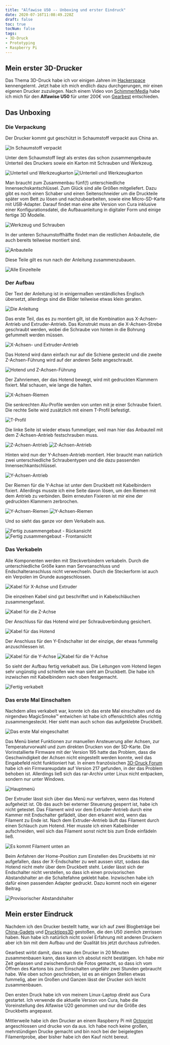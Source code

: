 ```yaml
---
title: "Alfawise U50 -- Unboxing und erster Eindruck"
date: 2020-07-16T11:08:49.228Z
draft: false
toc: true
tocNum: false
tags:
- 3D-Druck
- Prototyping
- Raspberry Pi
---
```


## Mein erster 3D-Drucker

Das Thema 3D-Druck habe ich vor einigen Jahren im [Hackerspace][1] kennengelernt. Jetzt habe ich mich endlich dazu durchgerungen, mir einen eigenen Drucker zuzulegen.
Nach einem Video von [SchimmerMedia][2] habe ich mich für den **Alfawise U50** für unter 200€ von [Gearbest][3] entschieden.

## Das Unboxing
### Die Verpackung

Der Drucker kommt gut geschützt in Schaumstoff verpackt aus China an.

![In Schaumstoff verpackt](/images/2020-07-15-alfawise-u50-unboxing-01.jpg)

Unter dem Schaumstoff liegt als erstes das schon zusammengebaute Unterteil des Druckers sowie ein Karton mit Schrauben und Werkzeug.

![Unterteil und Werkzeugkarton](/images/2020-07-15-alfawise-u50-unboxing-02.jpg)
![Unterteil und Werkzeugkarton](/images/2020-07-15-alfawise-u50-unboxing-03.jpg)

Man braucht zum Zusammenbau fünf(!) unterschiedliche Innensechskantschlüssel. Zum Glück sind alle Größen mitgeliefert.
Dazu gibt es noch einen Schaber und einen Seitenschneider um die Druckteile später vom Bett zu lösen und nachzubearbeiten, sowie eine Micro-SD-Karte mit USB-Adapter. Darauf findet man eine alte Version von Cura inklusive einer Konfigurationsdatei, die Aufbauanleitung in digitaler Form und einige fertige 3D Modelle.

![Werkzeug und Schrauben](/images/2020-07-15-alfawise-u50-unboxing-04.jpg)

In der unteren Schaumstoffhälfte findet man die restlichen Anbauteile, die auch bereits teilweise montiert sind.

![Anbauteile](/images/2020-07-15-alfawise-u50-unboxing-05.jpg)

Diese Teile gilt es nun nach der Anleitung zusammenzubauen.

![Alle Einzelteile](/images/2020-07-15-alfawise-u50-unboxing-06.jpg)

### Der Aufbau

Der Text der Anleitung ist in einigermaßen verständliches Englisch übersetzt, allerdings sind die Bilder teilweise etwas klein geraten.

![Die Anleitung](/images/2020-07-15-alfawise-u50-unboxing-07.jpg)

Das erste Teil, das es zu montiert gilt, ist die Kombination aus X-Achsen-Antrieb und Extruder-Antrieb. Das Konstrukt muss an die X-Achsen-Strebe geschraubt werden, wobei die Schraube von hinten in die Bohrung gefummelt werden müssen.

![X-Achsen- und Extruder-Antrieb](/images/2020-07-15-alfawise-u50-unboxing-08.jpg)

Das Hotend wird dann einfach nur auf die Schiene gesteckt und die zweite Z-Achsen-Führung wird auf der anderen Seite angeschraubt.

![Hotend und Z-Achsen-Führung](/images/2020-07-15-alfawise-u50-unboxing-09.jpg)

Der Zahnriemen, der das Hotend bewegt, wird mit gedruckten Klammern fixiert. Mal schauen, wie lange die halten.

![X-Achsen-Riemen](/images/2020-07-15-alfawise-u50-unboxing-10.jpg)

Die senkrechten Alu-Profile werden von unten mit je einer Schraube fixiert. Die rechte Seite wird zusätzlich mit einem T-Profil befestigt.

![T-Profil](/images/2020-07-15-alfawise-u50-unboxing-11.jpg)

Die linke Seite ist wieder etwas fummeliger, weil man hier das Anbauteil mit dem Z-Achsen-Antrieb festschrauben muss.

![Z-Achsen-Antrieb](/images/2020-07-15-alfawise-u50-unboxing-12.jpg)
![Z-Achsen-Antrieb](/images/2020-07-15-alfawise-u50-unboxing-13.jpg)

Hinten wird nun der Y-Achsen-Antrieb montiert. Hier braucht man natürlich zwei unterschiedliche Schraubentypen und die dazu passenden Innensechkantschlüssel.

![Y-Achsen-Antrieb](/images/2020-07-15-alfawise-u50-unboxing-14.jpg)

Der Riemen für die Y-Achse ist unter dem Druckbett mit Kabelbindern fixiert. Allerdings musste ich eine Seite davon lösen, um den Riemen mit dem Antrieb zu verbinden.
Beim erneuten Fixieren ist mir eine der gedruckten Klammern zerbrochen.

![Y-Achsen-Riemen](/images/2020-07-15-alfawise-u50-unboxing-15.jpg)
![Y-Achsen-Riemen](/images/2020-07-15-alfawise-u50-unboxing-16.jpg)

Und so sieht das ganze vor dem Verkabeln aus.

![Fertig zusammengebaut - Rückansicht](/images/2020-07-15-alfawise-u50-unboxing-17.jpg)
![Fertig zusammengebaut - Frontansicht](/images/2020-07-15-alfawise-u50-unboxing-18.jpg)

### Das Verkabeln

Alle Komponenten werden mit Steckverbindern verkabeln. 
Durch die unterschiedliche Größe kann man Servoanschluss und Endschalteranschluss nicht verwechseln. Durch die Steckerform ist auch ein Verpolen im Grunde ausgeschlossen.

![Kabel für X-Achse und Extruder](/images/2020-07-15-alfawise-u50-unboxing-19.jpg)

Die einzelnen Kabel sind gut beschriftet und in Kabelschläuchen zusammengefasst.

![Kabel für die Z-Achse](/images/2020-07-15-alfawise-u50-unboxing-20.jpg)

Der Anschluss für das Hotend wird per Schraubverbindung gesichert.

![Kabel für das Hotend](/images/2020-07-15-alfawise-u50-unboxing-21.jpg)

Der Anschluss für den Y-Endschalter ist der einzige, der etwas fummelig anzuschliessen ist.

![Kabel für die Y-Achse](/images/2020-07-15-alfawise-u50-unboxing-22.jpg)
![Kabel für die Y-Achse](/images/2020-07-15-alfawise-u50-unboxing-23.jpg)

So sieht der Aufbau fertig verkabelt aus. Die Leitungen vom Hotend liegen sehr ungünstig und schleifen wie man sieht am Druckbett.
Die habe ich inzwischen mit Kabelbindern nach oben festgemacht.

![Fertig verkabelt](/images/2020-07-15-alfawise-u50-unboxing-24.jpg)

### Das erste Mal Einschalten

Nachdem alles verkabelt war, konnte ich das erste Mal einschalten und da nirgendwo MagicSmoke™ entwichen ist habe ich offensichtlich alles richtig zusammengesteckt.
Hier sieht man auch schon das aufgeklebte Druckbett.

![Das erste Mal eingeschaltet](/images/2020-07-15-alfawise-u50-unboxing-25.jpg)

Das Menü bietet Funktionen zur manuellen Ansteuerung aller Achsen, zur Temperaturvorwahl und zum direkten Drucken von der SD-Karte.
Die Vorinstallierte Firmware mit der Version 195 hatte das Problem, dass die Geschwindigkeit der Achsen nicht eingestellt werden konnte, weil das Eingabefeld nicht funktioniert hat. 
In einem französischen [3D-Druck Forum][4] habe ich ein Firmwareupdate auf Version 217 gefunden, in der das Problem behoben ist. Allerdings ließ sich das rar-Archiv unter Linux nicht entpacken, sondern nur unter Windows.

![Hauptmenü](/images/2020-07-15-alfawise-u50-unboxing-26.jpg)

Der Extruder lässt sich über das Menü nur verfahren, wenn das Hotend aufgeheizt ist. Ob das auch bei externer Steuerung gesperrt ist, habe ich nicht getestet.
Das Filament wird vor dem Extruder-Antrieb durch eine Kammer mit Endschalter gefädelt, über den erkannt wird, wenn das Filament zu Ende ist.
Nach dem Extruder-Antrieb läuft das Filament durch einen Schlauch zum Hotend. Hier musste ich einen Kabelbinder aufschneiden, weil sich das Filament sonst nicht bis zum Ende einfädeln ließ.

![Es kommt Filament unten an](/images/2020-07-15-alfawise-u50-unboxing-27.jpg)

Beim Anfahren der Home-Position zum Einstellen des Druckbetts ist mir aufgefallen, dass der X-Endschalter zu weit aussen sitzt, sodass das Hotend nicht mehr über dem Druckbett steht. 
Leider lässt sich der Endschalter nicht verstellen, so dass ich einen provisorischen Abstandshalter an die Schaltefahne geklebt habe.
Inzwischen habe ich dafür einen passenden Adapter gedruckt. Dazu kommt noch ein eigener Beitrag.

![Provisorischer Abstandshalter](/images/2020-07-15-alfawise-u50-unboxing-28.jpg)

## Mein erster Eindruck

Nachdem ich den Drucker bestellt hatte, war ich auf zwei Blogbeträge bei [China-Gadets][5] und [Drucktipps3D][6] gestoßen, die den U50 ziemlich zerrissen haben.
Nun habe ich natürlich nicht soviel Erfahrung mit anderen Druckern aber ich bin mit dem Aufbau und der Qualität bis jetzt durchaus zufrieden.

Gearbest wirbt damit, dass man den Drucker in 20 Minuten zusammenbauen kann, dass kann ich absolut nicht bestätigen. Ich habe mir Zeit gelassen und zwischendurch die Fotos gemacht, so dass ich vom Öffnen des Kartons bis zum Einschalten ungefähr zwei Stunden gebraucht habe.
Wie oben schon geschrieben, ist es an einigen Stellen etwas fummelig, aber im Großen und Ganzen lässt der Drucker sich leicht zusammenbauen.

Den ersten Druck habe ich von meinem Linux-Laptop direkt aus Cura gestartet. Ich verwende die aktuelle Version von Cura, habe die Voreinstellung des Alfawise U20 genommen und nur die Größe des Druckbetts angepasst.

Mittlerweile habe ich den Drucker an einem Raspberry Pi mit [Octoprint][7] angeschlossen und drucke von da aus. Ich habe noch keine großen, mehrstündigen Drucke gemacht und bin noch bei der beigelegten Filamentprobe, aber bisher habe ich den Kauf nicht bereut.

[1]: http://www.hackerspace-bremen.de "Hackerspace Bremen"
[2]: https://www.youtube.com/watch?v=nQ3ZTZvvC3M "[Alfawise U20 One] 3D-Drucker mit XXL Druckplattform zum schmalen Preis [Review][4K]"
[3]: https://de.gearbest.com/3d-printers--3d-printer-kits/pp_009143693697.html?wid=1895967 "Alfawise U50 DIY FDM 3D Drucker"
[4]: https://www.lesimprimantes3d.fr/forum/topic/30009-mise-a-jour-firmware-u50/ "Les Imprimantes 3D Forum"
[5]: https://www.china-gadgets.de/test-alfawise-u50-3d-drucker/ "China-Gadgets.de"
[6]: https://drucktipps3d.de/ein-ue-ei/ "Drucktipps3D.de"
[7]: https://octoprint.org/ "Octoprint.org"

